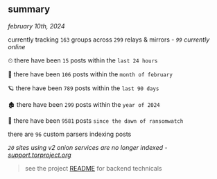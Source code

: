 
## summary
_february 10th, 2024_

currently tracking `163` groups across `299` relays & mirrors - _`99` currently online_

⏲ there have been `15` posts within the `last 24 hours`

🦈 there have been `106` posts within the `month of february`

🪐 there have been `789` posts within the `last 90 days`

🏚 there have been `299` posts within the `year of 2024`

🦕 there have been `9581` posts `since the dawn of ransomwatch`

there are `96` custom parsers indexing posts

_`20` sites using v2 onion services are no longer indexed - [support.torproject.org](https://support.torproject.org/onionservices/v2-deprecation/)_

> see the project [README](https://github.com/joshhighet/ransomwatch#ransomwatch--) for backend technicals
